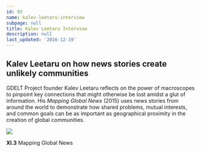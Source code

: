 ```yaml
---
id: 93
name: kalev-leetaru-interview
subpage: null
title: Kalev Leetaru Interview
description: null
last_updated: '2016-12-19'
---
```

Kalev Leetaru on how news stories create unlikely communities
-------------------------------------------------------------

GDELT Project founder Kalev Leetaru reflects on the power of macroscopes to pinpoint key connections that might otherwise be lost amidst a glut of information. His _Mapping Global News_ (2015) uses news stories from around the world to demonstrate how shared problems, mutual interests, and common goals can be as important as geographical proximity in the creation of global communities.

[![](images/maps/80W/IT_11_03_Mapping_Global_Society.jpg)](http://scimaps.org/mapdetail/mapping_global_socie_184)  

**XI.3** Mapping Global News